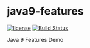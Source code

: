 # java9-features
[![license](https://img.shields.io/github/license/mashape/apistatus.svg)](https://raw.githubusercontent.com/rajendarreddyj/development-java9-features/master/LICENSE)
[![Build Status](https://travis-ci.org/rajendarreddyj/java9-features.svg?branch=master)](https://travis-ci.org/rajendarreddyj/development-java9-features)

Java 9 Features Demo
